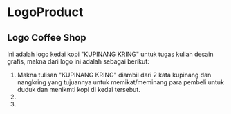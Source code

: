 # LogoProduct

## Logo Coffee Shop
Ini adalah logo kedai kopi "KUPINANG KRING" untuk tugas kuliah desain grafis, makna dari logo ini adalah sebagai berikut:
1. Makna tulisan "KUPINANG KRING" diambil dari 2 kata kupinang dan nangkring yang tujuannya untuk memikat/meminang para pembeli untuk duduk dan menikmti kopi di kedai tersebut.
2.
3.
